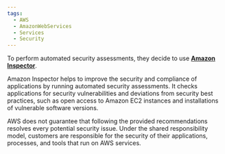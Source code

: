```yaml
---
tags:
  - AWS
  - AmazonWebServices
  - Services
  - Security
---
```

To perform automated security assessments, they decide to use [**Amazon Inspector**](https://aws.amazon.com/inspector/).

Amazon Inspector helps to improve the security and compliance of applications by running automated security assessments. It checks applications for security vulnerabilities and deviations from security best practices, such as open access to Amazon EC2 instances and installations of vulnerable software versions.

AWS does not guarantee that following the provided recommendations resolves every potential security issue. Under the shared responsibility model, customers are responsible for the security of their applications, processes, and tools that run on AWS services.